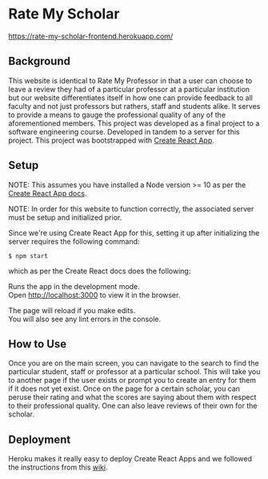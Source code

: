 
# Rate My Scholar

https://rate-my-scholar-frontend.herokuapp.com/

## Background

This website is identical to Rate My Professor in that a user can choose to leave a review they had of a particular professor at a particular institution but our website differentiates itself in how one can provide feedback to all faculty and not just professors but rathers, staff and students alike. It serves to provide a means to gauge the professional quality of any of the aforementioned members.
This project was developed as a final project to a software engineering course. Developed in tandem to a server for this project.
This project was bootstrapped with [Create React App](https://github.com/facebook/create-react-app). 

## Setup

NOTE: This assumes you have installed a Node version >= 10 as per the [Create React App docs](https://create-react-app.dev/docs/getting-started/).

NOTE: In order for this website to function correctly, the associated server must be setup and initialized prior. 

Since we're using Create React App for this, setting it up after initializing the server requires the following command:

```
$ npm start
```

which as per the Create React docs does the following:

Runs the app in the development mode.\
Open [http://localhost:3000](http://localhost:3000) to view it in the browser.

The page will reload if you make edits.\
You will also see any lint errors in the console.

## How to Use

Once you are on the main screen, you can navigate to the search to find the particular student, staff or professor at a particular school. This will take you to another page if the user exists or prompt you to create an entry for them if it does not yet exist. Once on the page for a certain scholar, you can peruse their rating and what the scores are saying about them with respect to their professional quality. One can also leave reviews of their own for the scholar.

## Deployment

Heroku makes it really easy to deploy Create React Apps and we followed the instructions from this [wiki](https://blog.heroku.com/deploying-react-with-zero-configuration).
